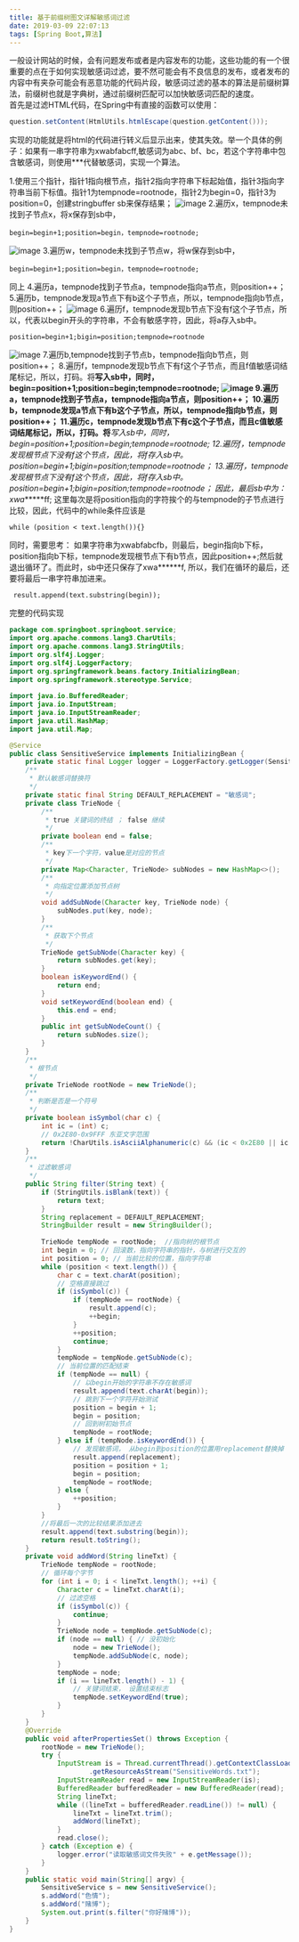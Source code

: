 ```yaml
---
title: 基于前缀树图文详解敏感词过滤
date: 2019-03-09 22:07:13
tags: [Spring Boot,算法]
---
```


 一般设计网站的时候，会有问题发布或者是内容发布的功能，这些功能的有一个很重要的点在于如何实现敏感词过滤，要不然可能会有不良信息的发布，或者发布的内容中有夹杂可能会有恶意功能的代码片段，敏感词过滤的基本的算法是前缀树算法，前缀树也就是字典树，通过前缀树匹配可以加快敏感词匹配的速度。  
首先是过滤HTML代码，在Spring中有直接的函数可以使用：
```java
question.setContent(HtmlUtils.htmlEscape(question.getContent()));  

```
 实现的功能就是将html的代码进行转义后显示出来，使其失效。举一个具体的例子：如果有一串字符串为xwabfabcff,敏感词为abc、bf、bc，若这个字符串中包含敏感词，则使用***代替敏感词，实现一个算法。
<!--more-->
1.使用三个指针，指针1指向根节点，指针2指向字符串下标起始值，指针3指向字符串当前下标值。指针1为tempnode=rootnode，指针2为begin=0，指针3为position=0，创建stringbuffer sb来保存结果；
![image](http://490.github.io/images/20190309_220840.png)
2.遍历x，tempnode未找到子节点x，将x保存到sb中，
```
begin=begin+1;position=begin，tempnode=rootnode;
```
![image](http://490.github.io/images/20190309_220930.png)
3.遍历w，tempnode未找到子节点w，将w保存到sb中，
```
begin=begin+1;position=begin，tempnode=rootnode;
```
同上
4.遍历a，tempnode找到子节点a，tempnode指向a节点，则position++；
5.遍历b，tempnode发现a节点下有b这个子节点，所以，tempnode指向b节点，则position++；
![image](http://490.github.io/images/20190309_221022.png)
6.遍历f，tempnode发现b节点下没有f这个子节点，所以，代表以begin开头的字符串，不会有敏感字符，因此，将a存入sb中。
```
position=begin+1;bigin=position;tempnode=rootnode
```
![image](http://490.github.io/images/20190309_221057.png)
7.遍历b,tempnode找到子节点b，tempnode指向b节点，则position++；
8.遍历f，tempnode发现b节点下有f这个子节点，而且f值敏感词结尾标记，所以，打码。将**写入sb中，同时，begin=position+1;position=begin;tempnode=rootnode;
![image](http://490.github.io/images/20190309_221111.png)
9.遍历a，tempnode找到子节点a，tempnode指向a节点，则position++；
10.遍历b，tempnode发现a节点下有b这个子节点，所以，tempnode指向b节点，则position++；
11.遍历c，tempnode发现b节点下有c这个子节点，而且c值敏感词结尾标记，所以，打码。将***写入sb中，同时，begin=position+1;position=begin;tempnode=rootnode;
12.遍历f，tempnode发现根节点下没有f这个节点，因此，将f存入sb中。position=begin+1;bigin=position;tempnode=rootnode；
13.遍历f，tempnode发现根节点下没有f这个节点，因此，将f存入sb中。position=begin+1;bigin=position;tempnode=rootnode；
因此，最后sb中为：xwa******ff;
这里每次是将position指向的字符挨个的与tempnode的子节点进行比较，因此，代码中的while条件应该是
```
while (position < text.length()){}
```
同时，需要思考：
如果字符串为xwabfabcfb，则最后，begin指向b下标，position指向b下标，tempnode发现根节点下有b节点，因此position++;然后就退出循环了。而此时，sb中还只保存了xwa******f,
所以，我们在循环的最后，还要将最后一串字符串加进来。
```
 result.append(text.substring(begin));

```
完整的代码实现
```java
package com.springboot.springboot.service;
import org.apache.commons.lang3.CharUtils;
import org.apache.commons.lang3.StringUtils;
import org.slf4j.Logger;
import org.slf4j.LoggerFactory;
import org.springframework.beans.factory.InitializingBean;
import org.springframework.stereotype.Service;
 
import java.io.BufferedReader;
import java.io.InputStream;
import java.io.InputStreamReader;
import java.util.HashMap;
import java.util.Map;

@Service
public class SensitiveService implements InitializingBean {
    private static final Logger logger = LoggerFactory.getLogger(SensitiveService.class);
    /**
     * 默认敏感词替换符
     */
    private static final String DEFAULT_REPLACEMENT = "敏感词";   
    private class TrieNode {
        /**
         * true 关键词的终结 ； false 继续
         */
        private boolean end = false;
        /**
         * key下一个字符，value是对应的节点
         */
        private Map<Character, TrieNode> subNodes = new HashMap<>();
        /**
         * 向指定位置添加节点树
         */
        void addSubNode(Character key, TrieNode node) {
            subNodes.put(key, node);
        }
        /**
         * 获取下个节点
         */
        TrieNode getSubNode(Character key) {
            return subNodes.get(key);
        }
        boolean isKeywordEnd() {
            return end;
        }
        void setKeywordEnd(boolean end) {
            this.end = end;
        }
        public int getSubNodeCount() {
            return subNodes.size();
        }
    } 
    /**
     * 根节点
     */
    private TrieNode rootNode = new TrieNode();
    /**
     * 判断是否是一个符号
     */
    private boolean isSymbol(char c) {
        int ic = (int) c;
        // 0x2E80-0x9FFF 东亚文字范围
        return !CharUtils.isAsciiAlphanumeric(c) && (ic < 0x2E80 || ic > 0x9FFF);
    }
    /**
     * 过滤敏感词
     */
    public String filter(String text) {
        if (StringUtils.isBlank(text)) {
            return text;
        }
        String replacement = DEFAULT_REPLACEMENT;
        StringBuilder result = new StringBuilder();
 
        TrieNode tempNode = rootNode;  //指向树的根节点
        int begin = 0; // 回滚数，指向字符串的指针，与树进行交互的
        int position = 0; // 当前比较的位置，指向字符串
        while (position < text.length()) {
            char c = text.charAt(position);
            // 空格直接跳过
            if (isSymbol(c)) {
                if (tempNode == rootNode) {
                    result.append(c);
                    ++begin;
                }
                ++position;
                continue;
            }
            tempNode = tempNode.getSubNode(c);
            // 当前位置的匹配结束
            if (tempNode == null) {
                // 以begin开始的字符串不存在敏感词
                result.append(text.charAt(begin));
                // 跳到下一个字符开始测试
                position = begin + 1;
                begin = position;
                // 回到树初始节点
                tempNode = rootNode;
            } else if (tempNode.isKeywordEnd()) {
                // 发现敏感词， 从begin到position的位置用replacement替换掉
                result.append(replacement);
                position = position + 1;
                begin = position;
                tempNode = rootNode;
            } else {
                ++position;
            }
        }
        //将最后一次的比较结果添加进去
        result.append(text.substring(begin));
        return result.toString();
    }
    private void addWord(String lineTxt) {
        TrieNode tempNode = rootNode;
        // 循环每个字节
        for (int i = 0; i < lineTxt.length(); ++i) {
            Character c = lineTxt.charAt(i);
            // 过滤空格
            if (isSymbol(c)) {
                continue;
            }
            TrieNode node = tempNode.getSubNode(c);
            if (node == null) { // 没初始化
                node = new TrieNode();
                tempNode.addSubNode(c, node);
            }
            tempNode = node;
            if (i == lineTxt.length() - 1) {
                // 关键词结束， 设置结束标志
                tempNode.setKeywordEnd(true);
            }
        }
    }
    @Override
    public void afterPropertiesSet() throws Exception {
        rootNode = new TrieNode();
        try {
            InputStream is = Thread.currentThread().getContextClassLoader()
                    .getResourceAsStream("SensitiveWords.txt");
            InputStreamReader read = new InputStreamReader(is);
            BufferedReader bufferedReader = new BufferedReader(read);
            String lineTxt;
            while ((lineTxt = bufferedReader.readLine()) != null) {
                lineTxt = lineTxt.trim();
                addWord(lineTxt);
            }
            read.close();
        } catch (Exception e) {
            logger.error("读取敏感词文件失败" + e.getMessage());
        }
    }
    public static void main(String[] argv) {
        SensitiveService s = new SensitiveService();
        s.addWord("色情");
        s.addWord("赌博");
        System.out.print(s.filter("你好赌博"));
    }
}
```

